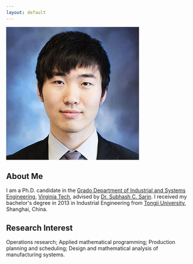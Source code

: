 ```yaml
---
layout: default
---
```



<img class="profile-picture" src="F_Sun.jpg">

## About Me

I am a Ph.D. candidate in the [Grado Department of Industrial and Systems Engineering](http://www.ise.vt.edu/), [Virginia Tech](http://www.vt.edu/), advised by [Dr. Subhash C. Sarin](http://www.ise.vt.edu/People/Faculty/Bios/Sarin_bio.html).  I received my bachelor's degree in 2013 in Industrial Engineering from [Tongji University](http://www.tongji.edu.cn/english/), Shanghai, China. 

## Research Interest

Operations research; Applied mathematical programming; Production planning and scheduling; Design and mathematical analysis of manufacturing systems.



<!--## Publications

1. F.Bar, J.Doe: Effects of having a placeholder of a name
2. S.Holmes, J.Watson: Consequences of living with a sociopath in London-->

